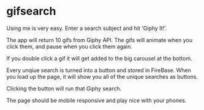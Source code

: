 # gifsearch

Using me is very easy. Enter a search subject and hit 'Giphy It!'.

The app will return 10 gifs from Giphy API.
The gifs will animate when you click them, and pause when you click them again.

If you double click a gif it will get added to the big carousel at the bottom.

Every unqiue search is turned into a button and stored in FireBase.
When you load up the page, it will show you all of the unique searches as buttons.

Clicking the button will run that Giphy search.

The page should be mobile responsive and play nice with your phones.
